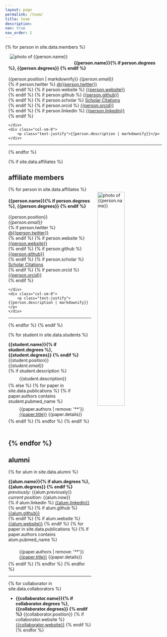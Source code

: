 ```yaml
---
layout: page
permalink: /team/
title: team
description:
nav: true
nav_order: 2
---
```



{% for person in site.data.members %}

<!-- The paddingtop and margin-top edits allow anchors to link properly. -->
<div id = "{{person.name | replace: ' ', '-'}}" class="row" style="padding-top: 60px; margin-top: -60px; padding-left: 10px">
    <img class="img-fluid" style="float: left; width: auto; padding-left: 5px; padding-right: 20px; min-width: 100px; max-height: 185px; padding-bottom: 10px" src="{{ person.image | prepend: '/assets/img/people/' | prepend: site.baseurl | prepend: site.url }}" alt="photo of {{person.name}}">
    <div>
        <h4>{{person.name}}{% if person.degrees %}, {{person.degrees}} {% endif %}</h4>
        {{person.position | markdownify}}
        <i class="fa fa-envelope"></i> <em>{{person.email}}</em> <br>
        {% if person.twitter %}
          <i class="fab fa-twitter"></i> <a href= "http://twitter.com/{{person.twitter}}" target="_blank"> @{{person.twitter}} </a> <br>
        {% endif %}
        {% if person.website %}
          <i class="fa fa-globe"></i> <a href= "{{person.website}}" target="_blank">{{person.website}}</a> <br>
        {% endif %}
        {% if person.github %}
          <i class="fab fa-github"></i> <a href= "https://github.com/{{person.github}}" target="_blank"> {{person.github}} </a> <br>
        {% endif %}
        {% if person.scholar %}
          <i class="ai ai-google-scholar"></i> <a href= "https://scholar.google.com/citations?user={{person.scholar}}" target="_blank"> Scholar Citations </a> <br>
        {% endif %}
        {% if person.orcid %}
          <i class="ai ai-orcid"></i> <a href="https://orcid.org/my-orcid?orcid={{person.orcid}}" target="_blank"> {{person.orcid}}</a> <br>
        {% endif %}
        {% if person.linkedin %}
          <i class="fab fa-linkedin"></i> <a href="https://www.linkedin.com/in/{{person.linkedin}}" target="_blank"> {{person.linkedin}}</a> <br>
        {% endif %}

    </div>
    <div class="col-sm-8">
        <p class="text-justify">{{person.description | markdownify}}</p>
    </div>
</div>
<hr>
{% endfor %}

{% if site.data.affiliates %}
  <h2>affiliate members</h2>
  {% for person in site.data.affiliates %}
<div id = "{{person.name | replace: ' ', '-'}}" class="row" style="padding-top: 60px; margin-top: -60px;">
    <img style="float: right; width: 42%; padding-left: 20px;" src="{{ person.image | prepend: '/assets/img/' | prepend: site.baseurl | prepend: site.url }}" alt="photo of {{person.name}}">
    <div>
        <h4>{{person.name}}{% if person.degrees %}, {{person.degrees}} {% endif %}</h4>
        {{person.position}} <br>
        <i class="fa fa-envelope"></i> <em>{{person.email}}</em> <br>
        {% if person.twitter %}
          <i class="fab fa-twitter"></i> <a href= "http://twitter.com/{{person.twitter}}" target="_blank"> @{{person.twitter}} </a> <br>
        {% endif %}
        {% if person.website %}
          <i class="fa fa-globe"></i> <a href= "{{person.website}}" target="_blank">{{person.website}}</a> <br>
        {% endif %}
        {% if person.github %}
          <i class="fab fa-github"></i> <a href= "https://github.com/{{person.github}}" target="_blank"> {{person.github}} </a> <br>
        {% endif %}
        {% if person.scholar %}
          <i class="ai ai-google-scholar"></i> <a href= "http://scholar.google.com/citations?user={{person.scholar}}" target="_blank"> Scholar Citations </a> <br>
        {% endif %}
        {% if person.orcid %}
          <i class="ai ai-orcid"></i> <a href="http://{{person.orcid}}" target="_blank"> {{person.orcid}}</a> <br>
        {% endif %}

    </div>
    <div class="col-sm-8">
        <p class="text-justify">{{person.description | markdownify}}</p>
    </div>
</div>
<hr>
  {% endfor %}
{% endif %}

<!-- ## students -->
{% for student in site.data.students %}

<!-- The paddingtop and margin-top edits allow anchors to link properly. -->
<div id = "{{student.name | replace: ' ', '-'}}" class="row" style="padding-top: 60px; margin-top: -60px; padding-bottom: 20px;">
  <strong>{{student.name}}{% if student.degrees %}, {{student.degrees}} {% endif %}</strong> <br>
  {{student.position}} <br>
  <i class="fa fa-envelope"></i> <em>{{student.email}}</em> <br>
  {% if student.description %}
  <div style="margin-left: 2.5em; padding-top: 8px; padding-bottom: 5px; ">{{student.description}}</div>
  {% else %}
  {% for paper in site.data.publications %}
  {% if paper.authors contains student.pubmed_name %}
  <div style="margin-left: 2.5em; padding-top: 8px; padding-bottom: 5px; ">{{paper.authors | remove: '**'}} <a href="/papers/index.html#{{paper.title}}">{{paper.title}}</a> {{paper.details}}</div>
  {% endif %}
  {% endfor %}
  {% endif %}
</div>

{% endfor %}
---

## alumni
{% for alum in site.data.alumni %}

<!-- The paddingtop and margin-top edits allow anchors to link properly. -->
<!-- <div id = "{{alum.name | replace: ' ', '-'}}" class="row" style="padding-top: 60px; margin-top: -60px; padding-bottom: 20px;"> -->
  <strong>{{alum.name}}{% if alum.degrees %}, {{alum.degrees}} {% endif %}</strong> <br>
  <i>previously:</i> {{alum.previously}} <br>
  <i>current position:</i> {{alum.now}}<br>
  {% if alum.linkedin %}
  <i class="fab fa-linkedin"></i> <a href="https://www.linkedin.com/in/{{alum.linkedin}}" target="_blank"> {{alum.linkedin}}</a> <br>
  {% endif %}
  {% if alum.github %}
  <i class="fab fa-github"></i> <a href= "https://github.com/{{person.github}}" target="_blank"> {{alum.github}} </a> <br>
  {% endif %}
  {% if alum.website %} <i class="fa fa-globe"></i> <a href= "{{alum.website}}" target="_blank">{{alum.website}}</a>  {% endif %}
    {% for paper in site.data.publications %}
  {% if paper.authors contains alum.pubmed_name %}
  <div style="margin-left: 2.5em; padding-top: 8px; padding-bottom: 5px; ">{{paper.authors | remove: '**'}} <a href="/papers/index.html#{{paper.title | replace: ' ', '-' |  remove: '.'}}">{{paper.title}}</a> {{paper.details}}</div>
  {% endif %}
  {% endfor %}
<!-- </div> -->
{% endfor %}

---

<!-- ## collaborators -->

{% for collaborator in site.data.collaborators %}
- <strong>{{collaborator.name}}{% if collaborator.degrees %}, {{collaborator.degrees}} {% endif %}</strong>
  {{collaborator.position}}
  {% if collaborator.website %} <i class="fa fa-globe"></i> <a href= "{{collaborator.website}}" target="_blank">{{collaborator.website}}</a>  {% endif %}
{% endfor %}

